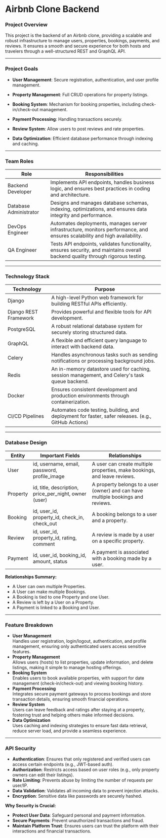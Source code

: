 # Airbnb Clone Backend

### Project Overview

This project is the backend of an Airbnb clone, providing a scalable and robust infrastructure to manage users, properties, bookings, payments, and reviews. It ensures a smooth and secure experience for both hosts and travelers through a well-structured REST and GraphQL API.

---

### Project Goals

- **User Management**: Secure registration, authentication, and user profile management.

- **Property Management**: Full CRUD operations for property listings.

- **Booking System**: Mechanism for booking properties, including check-in/check-out management.

- **Payment Processing**: Handling transactions securely.

- **Review System**: Allow users to post reviews and rate properties.

- **Data Optimization**: Efficient database performance through indexing and caching.


---

### Team Roles

| Role | Responsibilities |
| ----------- | ----------- |
| Backend Developer | Implements API endpoints, handles business logic, and ensures best practices in coding and architecture. |
| Database Administrator | Designs and manages database schemas, indexing, optimizations, and ensures data integrity and performance. |
| DevOps Engineer | Automates deployments, manages server infrastructure, monitors performance, and ensures scalability and high availability. |
| QA Engineer | Tests API endpoints, validates functionality, ensures security, and maintains overall backend quality through rigorous testing. |

---

### Technology Stack

| Technology | Purpose |
| ----------- | ----------- |
| Django | A high-level Python web framework for building RESTful APIs efficiently. |
| Django REST Framework | Provides powerful and flexible tools for API development. |
| PostgreSQL | A robust relational database system for securely storing structured data. |
| GraphQL | A flexible and efficient query language to interact with backend data. |
| Celery | Handles asynchronous tasks such as sending notifications or processing background jobs. |
| Redis | An in-memory datastore used for caching, session management, and Celery's task queue backend. |
| Docker | Ensures consistent development and production environments through containerization. |
| CI/CD Pipelines | Automates code testing, building, and deployment for faster, safer releases. (e.g., GitHub Actions) |

---

### Database Design

| Entity | Important Fields | Relationships |
| ----------- | ----------- | ----------- |
| User | id, username, email, password, profile_image | A user can create multiple properties, make bookings, and leave reviews. |
| Property | id, title, description, price_per_night, owner (user) | A property belongs to a user (owner) and can have multiple bookings and reviews. |
| Booking | id, user_id, property_id, check_in, check_out | A booking belongs to a user and a property. |
| Review | id, user_id, property_id, rating, comment | A review is made by a user on a specific property. |
| Payment | id, user_id, booking_id, amount, status | A payment is associated with a booking made by a user. |

**Relationships Summary:**
- A User can own multiple Properties.
- A User can make multiple Bookings.
- A Booking is tied to one Property and one User.
- A Review is left by a User on a Property.
- A Payment is linked to a Booking and User.

---

### Feature Breakdown

- **User Management**  
  Handles user registration, login/logout, authentication, and profile management, ensuring only authenticated users access sensitive features.
- **Property Management**  
  Allows users (hosts) to list properties, update information, and delete listings, making it simple to manage hosting offerings.
- **Booking System**  
  Enables users to book available properties, with support for date management (check-in/check-out) and viewing booking history.
- **Payment Processing**  
  Integrates secure payment gateways to process bookings and store transaction details, ensuring smooth financial operations.
- **Review System**  
  Users can leave feedback and ratings after staying at a property, fostering trust and helping others make informed decisions.
- **Data Optimization**  
  Uses caching and indexing strategies to ensure fast data retrieval, reduce server load, and provide a seamless experience.

---

### API Security

- **Authentication**: Ensures that only registered and verified users can access certain endpoints (e.g., JWT-based auth).
- **Authorization**: Restricts access based on user roles (e.g., only property owners can edit their listings).
- **Rate Limiting**: Prevents abuse by limiting the number of requests per user/IP.
- **Data Validation**: Validates all incoming data to prevent injection attacks.
- **Encryption**: Sensitive data like passwords are securely hashed.

**Why Security is Crucial:**  
- **Protect User Data**: Safeguard personal and payment information.
- **Secure Payments**: Prevent unauthorized transactions and fraud.
- **Maintain Platform Trust**: Ensures users can trust the platform with their interactions and financial transactions.